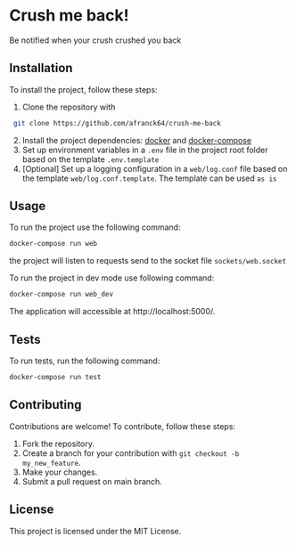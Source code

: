 # Crush me back!

Be notified when your crush crushed you back

## Installation

To install the project, follow these steps:

1. Clone the repository with
```bash
 git clone https://github.com/afranck64/crush-me-back
```
2. Install the project dependencies: [docker](https://docs.docker.com/get-docker/) and [docker-compose](https://docs.docker.com/compose/install/)
3. Set up environment variables in a `.env` file in the project root folder based on the template `.env.template`
4. [Optional] Set up a logging configuration in a `web/log.conf` file based on the template `web/log.conf.template`. The template can be used `as is`
## Usage

To run the project use the following command:

```bash
docker-compose run web
```
the project will listen to requests send to the socket file `sockets/web.socket`

To run the project in dev mode use following command:
```bash
docker-compose run web_dev
```
The application will accessible at http://localhost:5000/.

## Tests

To run tests, run the following command:
```bash
docker-compose run test
```

## Contributing

Contributions are welcome! To contribute, follow these steps:

1. Fork the repository.
2. Create a branch for your contribution with `git checkout -b my_new_feature`.
3. Make your changes.
4. Submit a pull request on main branch.

## License

This project is licensed under the MIT License.

